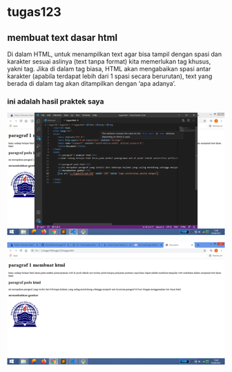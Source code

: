 # tugas123
## membuat text dasar html
Di dalam HTML, untuk menampilkan text agar bisa tampil dengan spasi dan karakter sesuai aslinya (text tanpa format) kita memerlukan tag khusus, yakni tag. Jika di dalam tag biasa, HTML akan mengabaikan spasi antar karakter (apabila terdapat lebih dari 1 spasi secara berurutan), text yang berada di dalam tag akan ditampilkan dengan ‘apa adanya’.
### ini adalah hasil praktek saya
![Gambar 1](ss1/2.png)

![Gambar 2](ss1/1.png)
